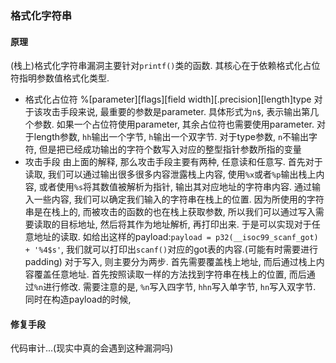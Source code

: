 ### 格式化字符串
#### 原理
(栈上)格式化字符串漏洞主要针对`printf()`类的函数. 其核心在于依赖格式化占位符指明参数值格式化类型.
* 格式化占位符
    %[parameter][flags][field width][.precision][length]type
    对于该攻击手段来说, 最重要的参数是parameter. 具体形式为`n$`, 表示输出第几个参数. 如果一个占位符使用parameter, 其余占位符也需要使用parameter.
    对于length参数, `hh`输出一个字节, `h`输出一个双字节.
    对于type参数, `n`不输出字符, 但是把已经成功输出的字符个数写入对应的整型指针参数所指的变量
* 攻击手段
    由上面的解释, 那么攻击手段主要有两种, 任意读和任意写.
    首先对于读取, 我们可以通过输出很多很多内容泄露栈上内容, 使用`%x`或者`%p`输出栈上内容, 或者使用`%s`将其数值被解析为指针, 输出其对应地址的字符串内容. 通过输入一些内容, 我们可以确定我们输入的字符串在栈上的位置.
    因为所使用的字符串是在栈上的, 而被攻击的函数的也在栈上获取参数, 所以我们可以通过写入需要读取的目标地址, 然后将其作为地址解析, 再打印出来. 于是可以实现对于任意地址的读取.
    如给出这样的payload:`payload = p32(__isoc99_scanf_got) + '%4$s'`, 我们就可以打印出`scanf()`对应的got表的内容.(可能有时需要进行padding)
    对于写入, 则主要分为两步. 首先需要覆盖栈上地址, 而后通过栈上内容覆盖任意地址.
    首先按照读取一样的方法找到字符串在栈上的位置, 而后通过`%n`进行修改. 需要注意的是, `%n`写入四字节, `hhn`写入单字节, `hn`写入双字节. 同时在构造payload的时候, 
#### 修复手段
代码审计...(现实中真的会遇到这种漏洞吗)